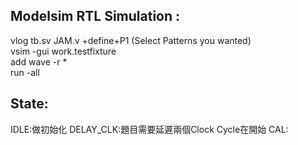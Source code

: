 Modelsim RTL Simulation : 
-
vlog tb.sv JAM.v +define+P1 (Select Patterns you wanted)  
vsim -gui work.testfixture  
add wave -r *  
run -all  

State:
-
IDLE:做初始化
DELAY_CLK:題目需要延遲兩個Clock Cycle在開始
CAL:

